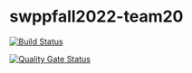 # swppfall2022-team20

[![Build
Status](https://travis-ci.com/swsnu/swppfall2022-team20.svg?branch=main)](https://travis-ci.com/swsnu/swppfall2022-team20)

[![Quality Gate
Status](https://sonarcloud.io/api/project_badges/measure?project=swsnu_swppfall2022-team20&metric=alert_status)](https://sonarcloud.io/dashboard?id=swsnu_swppfall2022-team20)

